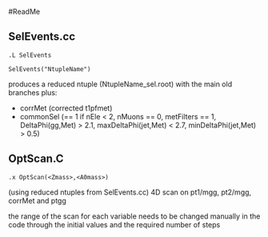 #ReadMe

## SelEvents.cc

`.L SelEvents`

`SelEvents("NtupleName")`

produces a reduced ntuple (NtupleName_sel.root) with the main old branches plus:
* corrMet (corrected t1pfmet)
* commonSel (== 1 if nEle < 2, nMuons == 0, metFilters == 1, DeltaPhi(gg,Met) > 2.1, maxDeltaPhi(jet,Met) < 2.7, minDeltaPhi(jet,Met) > 0.5)


## OptScan.C
`.x OptScan(<Zmass>,<A0mass>)`

(using reduced ntuples from SelEvents.cc)
4D scan on pt1/mgg, pt2/mgg, corrMet and ptgg

the range of the scan for each variable needs to be changed manually in the code through the initial values and the required number of steps 
